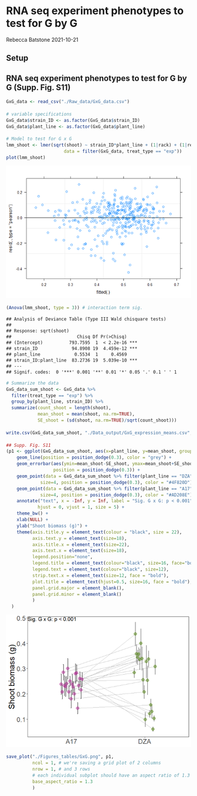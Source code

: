 RNA seq experiment phenotypes to test for G by G
================
Rebecca Batstone
2021-10-21

Setup
-----

RNA seq experiment phenotypes to test for G by G (Supp. Fig. S11)
-----------------------------------------------------------------

``` r
GxG_data <- read_csv("./Raw_data/GxG_data.csv")

# variable specifications
GxG_data$strain_ID <- as.factor(GxG_data$strain_ID)
GxG_data$plant_line <- as.factor(GxG_data$plant_line)

# Model to test for G x G
lmm_shoot <- lmer(sqrt(shoot) ~ strain_ID*plant_line + (1|rack) + (1|researcher),
                      data = filter(GxG_data, treat_type == "exp"))
plot(lmm_shoot)
```

![](RNA_seq_exp_files/figure-markdown_github/gxg_data-1.png)

``` r
(Anova(lmm_shoot, type = 3)) # interaction term sig.
```

    ## Analysis of Deviance Table (Type III Wald chisquare tests)
    ## 
    ## Response: sqrt(shoot)
    ##                         Chisq Df Pr(>Chisq)    
    ## (Intercept)          793.7595  1  < 2.2e-16 ***
    ## strain_ID             94.8908 19  4.459e-12 ***
    ## plant_line             0.5534  1     0.4569    
    ## strain_ID:plant_line  83.2736 19  5.039e-10 ***
    ## ---
    ## Signif. codes:  0 '***' 0.001 '**' 0.01 '*' 0.05 '.' 0.1 ' ' 1

``` r
# Summarize the data
GxG_data_sum_shoot <- GxG_data %>%
  filter(treat_type == "exp") %>%
  group_by(plant_line, strain_ID) %>%
  summarize(count_shoot = length(shoot), 
            mean_shoot = mean(shoot, na.rm=TRUE), 
            SE_shoot = (sd(shoot, na.rm=TRUE)/sqrt(count_shoot)))

write.csv(GxG_data_sum_shoot, "./Data_output/GxG_expression_means.csv", row.names = FALSE)

## Supp. Fig. S11
(p1 <- ggplot(GxG_data_sum_shoot, aes(x=plant_line, y=mean_shoot, group=strain_ID)) + 
    geom_line(position = position_dodge(0.3), color = "grey") +
    geom_errorbar(aes(ymin=mean_shoot-SE_shoot, ymax=mean_shoot+SE_shoot), width=.1, 
                  position = position_dodge(0.3)) +
    geom_point(data = GxG_data_sum_shoot %>% filter(plant_line == "DZA"), alpha = 0.5,
             size=4, position = position_dodge(0.3), color = "#4F820D") + 
    geom_point(data = GxG_data_sum_shoot %>% filter(plant_line == "A17"), alpha = 0.5, 
             size=4, position = position_dodge(0.3), color = "#AD208E") +   
    annotate("text", x = -Inf, y = Inf, label = "Sig. G x G: p < 0.001", 
            hjust = 0, vjust = 1, size = 5) +
    theme_bw() +
    xlab(NULL) + 
    ylab("Shoot biomass (g)") +
    theme(axis.title.y = element_text(colour = "black", size = 22), 
          axis.text.y = element_text(size=18), 
          axis.title.x = element_text(size=22), 
          axis.text.x = element_text(size=18), 
          legend.position="none",
          legend.title = element_text(colour="black", size=16, face="bold"),
          legend.text = element_text(colour="black", size=12),
          strip.text.x = element_text(size=12, face = "bold"),
          plot.title = element_text(hjust=0.5, size=16, face = "bold"),
          panel.grid.major = element_blank(), 
          panel.grid.minor = element_blank()
          )
  )
```

![](RNA_seq_exp_files/figure-markdown_github/gxg_data-2.png)

``` r
save_plot("./Figures_tables/GxG.png", p1,
          ncol = 1, # we're saving a grid plot of 2 columns
          nrow = 1, # and 3 rows
          # each individual subplot should have an aspect ratio of 1.3
          base_aspect_ratio = 1.3
          )
```
